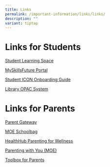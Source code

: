 ```yaml
---
title: Links
permalink: /important-information/links/links/
description: ""
variant: tiptap
---
```

<h1>Links for Students</h1>
<p><a href="https://vle.learning.moe.edu.sg/" rel="noopener noreferrer nofollow" target="_blank">Student Learning Space</a>
</p>
<p><a href="https://www.myskillsfuture.gov.sg/content/student/en/primary.html" rel="noopener noreferrer nofollow" target="_blank">MySkillsFuture Portal</a>
</p>
<p><a href="https://www.mahabodhi.moe.edu.sg/files/Student_iCON_Onboarding_Guide.pdf" rel="noopener noreferrer nofollow" target="_blank">Student ICON Onboarding Guide</a>
</p>
<p><a href="https://schoolibrary.moe.edu.sg/mahabodhi" rel="noopener noreferrer nofollow" target="_blank">Library OPAC System</a>
</p>
<h1>Links for Parents</h1>
<p><a href="https://www.mahabodhi.moe.edu.sg/important-information/For-Our-Parents/Parents-Gateway/" rel="noopener noreferrer nofollow" target="_blank">Parent Gateway</a>
</p>
<p><a href="https://www.moe.gov.sg/education-in-sg/our-programmes/social-and-emotional-learning/sel-resources-for-parents" rel="noopener noreferrer nofollow" target="_blank">MOE Schoolbag</a>
</p>
<p><a href="https://www.healthhub.sg/programmes/parent-hub/parentingforwellness" rel="noopener noreferrer nofollow" target="_blank">HealthHub Parenting for Wellness</a>
</p>
<p><a href="https://www.instagram.com/parentingwith.moesg/?hl=en" rel="noopener noreferrer nofollow" target="_blank">Parenting with You (MOE)</a>
</p>
<p><a href="/files/pfw_toolbox_for_parents.pdf" rel="noopener nofollow" target="_blank">Toolbox for Parents</a>
</p>
<p></p>
<p></p>